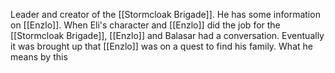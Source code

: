 Leader and creator of the [[Stormcloak Brigade]]. He has some information on [[Enzlo]]. When Eli's character and [[Enzlo]] did the job for the [[Stormcloak Brigade]], [[Enzlo]] and Balasar had a conversation. Eventually it was brought up that [[Enzlo]] was on a quest to find his family. What he means by this 